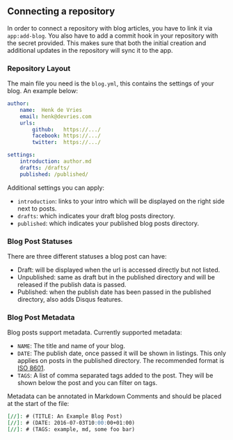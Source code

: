## Connecting a repository

In order to connect a repository with blog articles, you have to link it via `app:add-blog`. You also have to add a
commit hook in your repository with the secret provided. This makes sure that both the initial creation and additional
updates in the repository will sync it to the app.


### Repository Layout

The main file you need is the `blog.yml`, this contains the settings of your blog. An example below:

```yml
author:
    name:  Henk de Vries
    email: henk@devries.com
    urls:
        github:   https://.../
        facebook: https://.../
        twitter:  https://.../

settings:
    introduction: author.md
    drafts: /drafts/
    published: /published/
```

Additional settings you can apply:
 - `introduction`: links to your intro which will be displayed on the right side next to posts.
 - `drafts`: which indicates your draft blog posts directory.
 - `published`: which indicates your published blog posts directory.


### Blog Post Statuses

There are three different statuses a blog post can have:
 - Draft: will be displayed when the url is accessed directly but not listed.
 - Unpublished: same as draft but in the published directory and will be released if the publish data is passed.
 - Published: when the publish date has been passed in the published directory, also adds Disqus features.


### Blog Post Metadata

Blog posts support metadata. Currently supported metadata:
 - `NAME`: The title and name of your blog.
 - `DATE`: The publish date, once passed it will be shown in listings. This only applies on posts in the published
   directory. The recommended format is [ISO 8601][iso wikipedia].
 - `TAGS`: A list of comma separated tags added to the post. They will be shown below the post and you can filter on
   tags.

Metadata can be annotated in Markdown Comments and should be placed at the start of the file:
```md
[//]: # (TITLE: An Example Blog Post)
[//]: # (DATE: 2016-07-03T10:00:00+01:00)
[//]: # (TAGS: example, md, some foo bar)
```

[iso wikipedia]:https://en.wikipedia.org/wiki/ISO_8601
